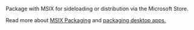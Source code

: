 ﻿Package with MSIX for sideloading or distribution via the Microsoft Store.

Read more about [MSIX Packaging](https://aka.ms/msix) and [packaging desktop apps.](https://docs.microsoft.com/windows/apps/windows-app-sdk/single-project-msix)
